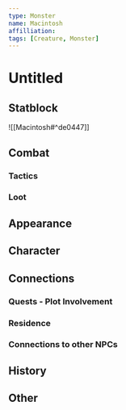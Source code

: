 ```yaml
---
type: Monster
name: Macintosh
affilliation: 
tags: [Creature, Monster]
---
```


# Untitled

## Statblock
![[Macintosh#^de0447]]


## Combat

### Tactics

### Loot


## Appearance


## Character


## Connections

### Quests - Plot Involvement

### Residence

### Connections to other NPCs


## History


## Other
